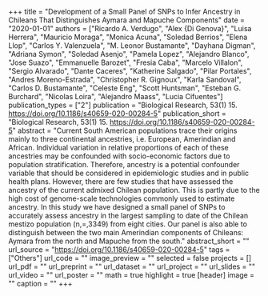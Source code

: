 +++
title = "Development of a Small Panel of SNPs to Infer Ancestry in Chileans That Distinguishes Aymara and Mapuche Components"
date = "2020-01-01"
authors = ["Ricardo A. Verdugo", "Alex {Di Genova}", "Luisa Herrera", "Mauricio Moraga", "Monica Acuna", "Soledad Berrios", "Elena Llop", "Carlos Y. Valenzuela", "M. Leonor Bustamante", "Dayhana Digman", "Adriana Symon", "Soledad Asenjo", "Pamela Lopez", "Alejandro Blanco", "Jose Suazo", "Emmanuelle Barozet", "Fresia Caba", "Marcelo Villalon", "Sergio Alvarado", "Dante Caceres", "Katherine Salgado", "Pilar Portales", "Andres Moreno-Estrada", "Christopher R. Gignoux", "Karla Sandoval", "Carlos D. Bustamante", "Celeste Eng", "Scott Huntsman", "Esteban G. Burchard", "Nicolas Loira", "Alejandro Maass", "Lucia Cifuentes"]
publication_types = ["2"]
publication = "Biological Research, 53(1) 15. https://doi.org/10.1186/s40659-020-00284-5"
publication_short = "Biological Research, 53(1) 15. https://doi.org/10.1186/s40659-020-00284-5"
abstract = "Current South American populations trace their origins mainly to three continental ancestries, i.e. European, Amerindian and African. Individual variation in relative proportions of each of these ancestries may be confounded with socio-economic factors due to population stratification. Therefore, ancestry is a potential confounder variable that should be considered in epidemiologic studies and in public health plans. However, there are few studies that have assessed the ancestry of the current admixed Chilean population. This is partly due to the high cost of genome-scale technologies commonly used to estimate ancestry. In this study we have designed a small panel of SNPs to accurately assess ancestry in the largest sampling to date of the Chilean mestizo population (n,=,3349) from eight cities. Our panel is also able to distinguish between the two main Amerindian components of Chileans: Aymara from the north and Mapuche from the south."
abstract_short = ""
url_source = "https://doi.org/10.1186/s40659-020-00284-5"
tags = ["Others"]
url_code = ""
image_preview = ""
selected = false
projects = []
url_pdf = ""
url_preprint = ""
url_dataset = ""
url_project = ""
url_slides = ""
url_video = ""
url_poster = ""
math = true
highlight = true
[header]
image = ""
caption = ""
+++
